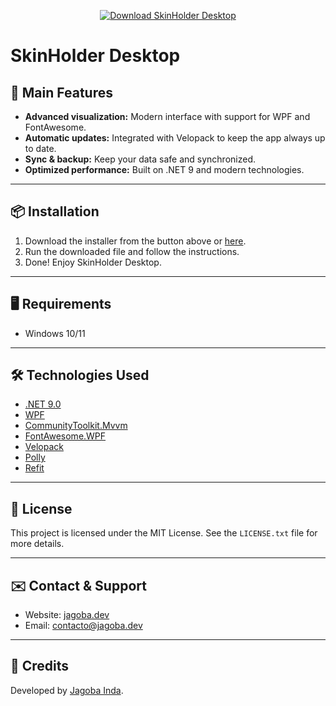 <p align="center">
  <a href="https://cdn.jagoba.dev/downloads/skinholder-desktop-latest/SkinHolderDesktop-win-Setup.exe">
    <img src="https://img.shields.io/badge/Download%20Installer-SkinHolder%20Desktop-blue?style=for-the-badge" alt="Download SkinHolder Desktop" />
  </a>
</p>

# SkinHolder Desktop

## 🚀 Main Features

-   **Advanced visualization:** Modern interface with support for WPF and FontAwesome.
-   **Automatic updates:** Integrated with Velopack to keep the app always up to date.
-   **Sync & backup:** Keep your data safe and synchronized.
-   **Optimized performance:** Built on .NET 9 and modern technologies.

---

## 📦 Installation

1. Download the installer from the button above or [here](https://cdn.jagoba.dev/downloads/skinholder-desktop-latest/SkinHolderDesktop-win-Setup.exe).
2. Run the downloaded file and follow the instructions.
3. Done! Enjoy SkinHolder Desktop.

---

## 🖥️ Requirements

-   Windows 10/11

---

## 🛠️ Technologies Used

-   [.NET 9.0](https://dotnet.microsoft.com/)
-   [WPF](https://learn.microsoft.com/en-us/dotnet/desktop/wpf/)
-   [CommunityToolkit.Mvvm](https://learn.microsoft.com/dotnet/communitytoolkit/mvvm/)
-   [FontAwesome.WPF](https://github.com/awesome-inc/FontAwesome.Sharp)
-   [Velopack](https://velopack.io/)
-   [Polly](https://github.com/App-vNext/Polly)
-   [Refit](https://github.com/reactiveui/refit)

---

## 📄 License

This project is licensed under the MIT License. See the `LICENSE.txt` file for more details.

---

## ✉️ Contact & Support

-   Website: [jagoba.dev](https://jagoba.dev)
-   Email: contacto@jagoba.dev

---

## 📜 Credits

Developed by [Jagoba Inda](https://jagoba.dev).

